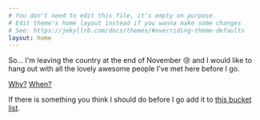 ```yaml
---
# You don't need to edit this file, it's empty on purpose.
# Edit theme's home layout instead if you wanna make some changes
# See: https://jekyllrb.com/docs/themes/#overriding-theme-defaults
layout: home
---
```


So… I'm leaving the country at the end of November 😢 and I would like to hang
out with all the lovely awesome people I've met here before I go.

<div class="questions">
  <a href="/why">Why?</a>
  <a href="/when">When?</a>
</div>

If there is something you think I should do before I go add it to [this bucket list][bucketlist].

[bucketlist]: https://goo.gl/forms/ofpIHGRXkorHRl8A2
[room]: https://www.spareroom.co.uk/3448275
